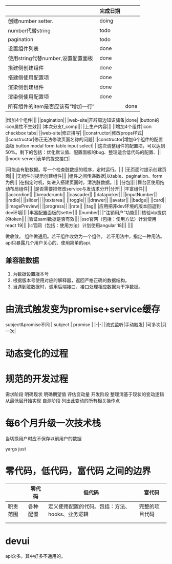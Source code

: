 ||完成日期||
|-|-|-|
|创建number setter.|doing||
|number代替string|todo||
|pagination|todo||
|设置组件列表|done||
|使用string代替number,设置配置面板|done||
|搭建侧创建组件|done||
|搭建侧使用配置项|done||
|渲染侧创建组件|done||
|渲染侧使用配置项|done||
|所有组件的item是否应该有“增加一行”||done|

|增加4个组件|||
||pagination||
|web-site|开辟周边知识储备|done|
|button的icon属性不生效|||
|本次分支f_comp|||
|上生产内容|||
||增加4个组件|icon checkbox tabs|
||web-site|修正拼写|
||constructor|修改props样式|
||constructor|修正无法修改页面名称的问题|
||constructor|增加6个组件的配置面板 button modal form table input select|
||这次调整组件的配置项，可以达到50%。剩下的包括：优化默认值、配置面板的bug、整理适合低代码的配置、||
||mock-server|表单的提交接口|

|可能会有脏数据。写一个检查脏数据的程序，定时运行。|||
|无页面时提示创建页面|||
|无组件时提示创建组件|||
|组件之间传递数据|以table、pagination、form为例||
|在指定时机，如进入搭建页面时，清洗脏数据。|||
|分包|||
|舞台区使用拖动布局组件|||
|是否需要把修改service与发请求分开|分开||
|丰富组件|||
||accordion||
||breadcrumb||
||cascader||
||datapicker||
||inputNumber||
||radio||
||slider||
||textarea||
||toggle||
||drawer||
||avatar||
||badge||
||card||
||imagePreview||
||progress||
||rate||
||tag||
|应用把非dev环境的版本回退到dev环境|||
|丰富配置面板的setter|||
||number||
|“注销用户”功能|||
|核验idp提供的token|||
|验证saml数据是否有效|||
|sso官网（包括：使用方法）计划使用react 19|||
|lc官网（包括：使用方法）计划使用angular 18|||
||||



做收敛。
组件做通用。若干组件收敛为一个组件。
若干用法中，指定一种用法。
api只暴露几个用户关心的、使用简单的api.


## 兼容脏数据
1. 为数据设置版本号
2. 根据版本号使用对应的解释器，返回严格正确的数据结构。
3. 当遇到脏数据时，调用后端接口，接口处理相应数据为干净数据。

# 由流式触发变为promise+service缓存
subject&promise不同
| subject | promise |
|-|-|
|流式监听|手动触发|
|可多次|只一次|

# 动态变化的过程
# 规范的开发过程
需求阶段
    明确现状
    明确期望值
    评估变动量
开发阶段
    整理清基于现状的变动逻辑
    从最低层开始实现
自测阶段
    列出此变动的所有相关操作点

# 每6个月升级一次技术栈

当切换用户时应不保存以前用户的数据


yargs
just


# 零代码，低代码，富代码 之间的边界
||零代码|低代码|富代码|
|-|-|-|-|
|职责范围|各种配置|定义使用配置的代码。包括：方法、hooks、业务逻辑|完整的项目代码|
|||||
|||||

# devui
api众多。其中好多不通用的。
